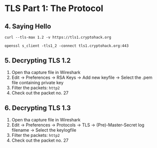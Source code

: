 # TLS Part 1: The Protocol

## 4. Saying Hello

```shell
curl --tls-max 1.2 -v https://tls1.cryptohack.org
```

```shell
openssl s_client -tls1_2 -connect tls1.cryptohack.org:443
```

## 5. Decrypting TLS 1.2

1. Open tha capture file in Wireshark
2. Edit -> Preferences -> RSA Keys -> Add new keyfile -> Select the .pem file containing private key
3. Filter the packets: `http2`
4. Check out the packet no. 27

## 6. Decrypting TLS 1.3

1. Open tha capture file in Wireshark
2. Edit -> Preferences -> Protocols -> TLS -> (Pre)-Master-Secret log filename -> Select the keylogfile
3. Filter the packets: `http2`
4. Check out the packet no. 27
